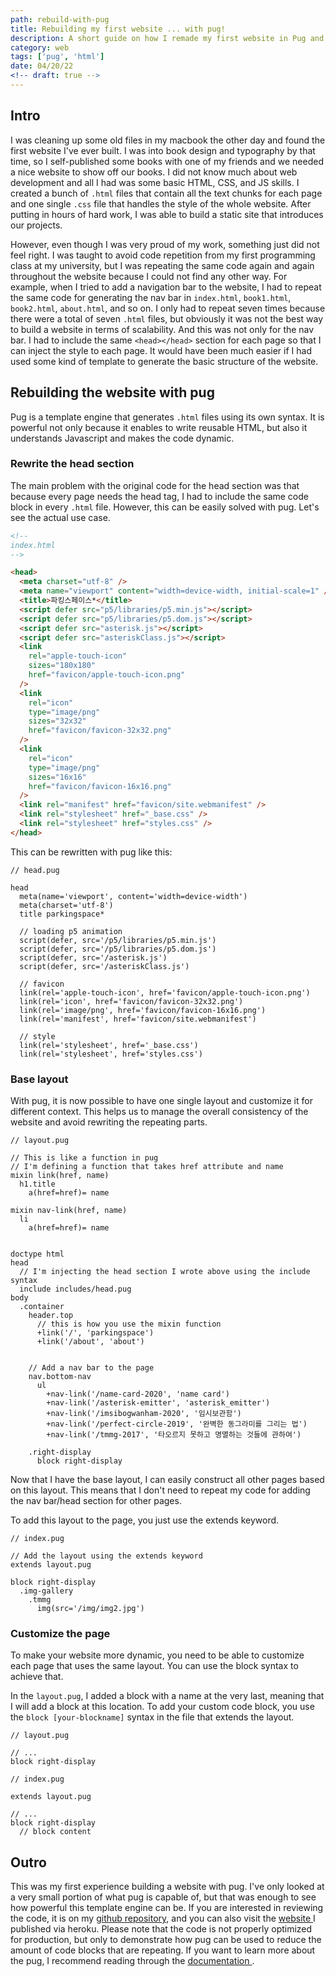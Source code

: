 ```yaml
---
path: rebuild-with-pug
title: Rebuilding my first website ... with pug!
description: A short guide on how I remade my first website in Pug and removed all the repeating parts.
category: web
tags: ['pug', 'html']
date: 04/20/22
<!-- draft: true -->
---
```


## Intro

I was cleaning up some old files in my macbook the other day and found the first website I've ever built. I was into book design and typography by that time, so I self-published some books with one of my friends and we needed a nice website to show off our books. I did not know much about web development and all I had was some basic HTML, CSS, and JS skills. I created a bunch of `.html` files that contain all the text chunks for each page and one single `.css` file that handles the style of the whole website. After putting in hours of hard work, I was able to build a static site that introduces our projects.

However, even though I was very proud of my work, something just did not feel right. I was taught to avoid code repetition from my first programming class at my university, but I was repeating the same code again and again throughout the website because I could not find any other way. For example, when I tried to add a navigation bar to the website, I had to repeat the same code for generating the nav bar in `index.html`, `book1.html`, `book2.html`, `about.html`, and so on. I only had to repeat seven times because there were a total of seven `.html` files, but obviously it was not the best way to build a website in terms of scalability. And this was not only for the nav bar. I had to include the same `<head></head>` section for each page so that I can inject the style to each page. It would have been much easier if I had used some kind of template to generate the basic structure of the website.

## Rebuilding the website with pug

Pug is a template engine that generates `.html` files using its own syntax. It is powerful not only because it enables to write reusable HTML, but also it understands Javascript and makes the code dynamic.

### Rewrite the head section

The main problem with the original code for the head section was that because every page needs the head tag, I had to include the same code block in every `.html` file. However, this can be easily solved with pug. Let's see the actual use case.

```html
<!--
index.html
-->

<head>
  <meta charset="utf-8" />
  <meta name="viewport" content="width=device-width, initial-scale=1" />
  <title>파킹스페이스*</title>
  <script defer src="p5/libraries/p5.min.js"></script>
  <script defer src="p5/libraries/p5.dom.js"></script>
  <script defer src="asterisk.js"></script>
  <script defer src="asteriskClass.js"></script>
  <link
    rel="apple-touch-icon"
    sizes="180x180"
    href="favicon/apple-touch-icon.png"
  />
  <link
    rel="icon"
    type="image/png"
    sizes="32x32"
    href="favicon/favicon-32x32.png"
  />
  <link
    rel="icon"
    type="image/png"
    sizes="16x16"
    href="favicon/favicon-16x16.png"
  />
  <link rel="manifest" href="favicon/site.webmanifest" />
  <link rel="stylesheet" href="_base.css" />
  <link rel="stylesheet" href="styles.css" />
</head>
```

This can be rewritten with pug like this:

```pug
// head.pug

head
  meta(name='viewport', content='width=device-width')
  meta(charset='utf-8')
  title parkingspace*

  // loading p5 animation
  script(defer, src='/p5/libraries/p5.min.js')
  script(defer, src='/p5/libraries/p5.dom.js')
  script(defer, src='/asterisk.js')
  script(defer, src='/asteriskClass.js')

  // favicon
  link(rel='apple-touch-icon', href='favicon/apple-touch-icon.png')
  link(rel='icon', href='favicon/favicon-32x32.png')
  link(rel='image/png', href='favicon/favicon-16x16.png')
  link(rel='manifest', href='favicon/site.webmanifest')

  // style
  link(rel='stylesheet', href='_base.css')
  link(rel='stylesheet', href='styles.css')
```

### Base layout

With pug, it is now possible to have one single layout and customize it for different context. This helps us to manage the overall consistency of the website and avoid rewriting the repeating parts.

```pug
// layout.pug

// This is like a function in pug
// I'm defining a function that takes href attribute and name
mixin link(href, name)
  h1.title
    a(href=href)= name

mixin nav-link(href, name)
  li
    a(href=href)= name


doctype html
head
  // I'm injecting the head section I wrote above using the include syntax
  include includes/head.pug
body
  .container
    header.top
      // this is how you use the mixin function
      +link('/', 'parkingspace')
      +link('/about', 'about')


    // Add a nav bar to the page
    nav.bottom-nav
      ul
        +nav-link('/name-card-2020', 'name card')
        +nav-link('/asterisk-emitter', 'asterisk_emitter')
        +nav-link('/imsibogwanham-2020', '임시보관함')
        +nav-link('/perfect-circle-2019', '완벽한 동그라미를 그리는 법')
        +nav-link('/tmmg-2017', '타오르지 못하고 명멸하는 것들에 관하여')

    .right-display
      block right-display
```

Now that I have the base layout, I can easily construct all other pages based on this layout. This means that I don't need to repeat my code for adding the nav bar/head section for other pages.

To add this layout to the page, you just use the extends keyword.

```pug
// index.pug

// Add the layout using the extends keyword
extends layout.pug

block right-display
  .img-gallery
    .tmmg
      img(src='/img/img2.jpg')
```

### Customize the page

To make your website more dynamic, you need to be able to customize each page that uses the same layout. You can use the block syntax to achieve that.

In the `layout.pug`, I added a block with a name at the very last, meaning that I will add a block at this location. To add your custom code block, you use the `block [your-blockname]` syntax in the file that extends the layout.

```pug
// layout.pug

// ...
block right-display
```

```pug
// index.pug

extends layout.pug

// ...
block right-display
  // block content

```

## Outro

This was my first experience building a website with pug. I've only looked at a very small portion of what pug is capable of, but that was enough to see how powerful this template engine can be. If you are interested in reviewing the code, it is on my [github repository](https://github.com/jcha0713/pug-ps), and you can also visit the [ website ](https://pug-ps.herokuapp.com/) I published via heroku. Please note that the code is not properly optimized for production, but only to demonstrate how pug can be used to reduce the amount of code blocks that are repeating. If you want to learn more about the pug, I recommend reading through the [ documentation ](https://pugjs.org/api/getting-started.html).
